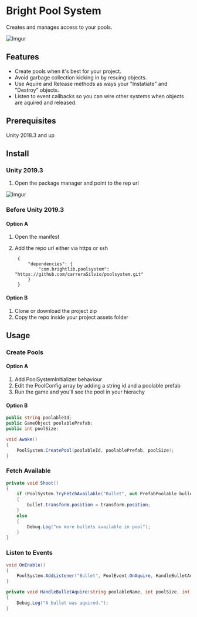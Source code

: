 # Bright Pool System
Creates and manages access to your pools. 

![Imgur](https://i.imgur.com/XcPNTTL.gif)

## Features
* Create pools when it's best for your project.
* Avoid garbage collection kicking in by resuing objects.
* Use Aquire and Release methods as ways your "Instatiate" and "Destroy" objects.
* Listen to event callbacks so you can wire other systems when objects are aquired and released.

## Prerequisites
Unity 2018.3 and up

## Install

### Unity 2019.3
1. Open the package manager and point to the rep url

![Imgur](https://i.imgur.com/iYGgINz.png)

### Before Unity 2019.3

#### Option A
1. Open the manifest
2. Add the repo url either via https or ssh

		{
    		"dependencies": {
        		"com.brightlib.poolsystem": "https://github.com/carreraSilvio/poolsystem.git"
    		}
		}

#### Option B
1. Clone or download the project zip
2. Copy the repo inside your project assets folder

## Usage

### Create Pools
#### Option A
1. Add PoolSystemInitializer behaviour
2. Edit the PoolConfig array by adding a string id and a poolable prefab
3. Run the game and you'll see the pool in your hierachy

#### Option B
```csharp
public string poolableId;
public GameObject poolablePrefab;
public int poolSize;

void Awake()
{
    PoolSystem.CreatePool(poolableId, poolablePrefab, poolSize);
}
```

### Fetch Available
```csharp
private void Shoot()
{
    if (PoolSystem.TryFetchAvailable("Bullet", out PrefabPoolable bullet))
    {
        bullet.transform.position = transform.position;
    }
    else
    {
        Debug.Log("no more bullets available in pool");
    }
}
```

### Listen to Events
```csharp
void OnEnable()
{
    PoolSystem.AddListener("Bullet", PoolEvent.OnAquire, HandleBulletAquire);
}

private void HandleBulletAquire(string poolableName, int poolSize, int poolableInUse)
{
	Debug.Log("A bullet was aquired.");
}
```
